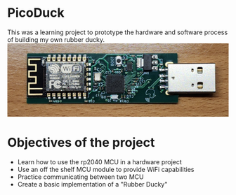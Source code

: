 # PicoDuck
This was a learning project to prototype the hardware and software process of building my own rubber ducky. 
![](.\Images\populated_board.jpg)

# Objectives of the project
- Learn how to use the rp2040 MCU in a hardware project
- Use an off the shelf MCU module to provide WiFi capabilities
- Practice communicating between two MCU 
- Create a basic implementation of a "Rubber Ducky" 
